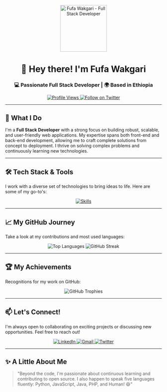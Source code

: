 <div align="center">
  <img src="https://avatars.githubusercontent.com/u/YOUR_GITHUB_AVATAR_ID?v=4" width="150px" alt="Fufa Wakgari - Full Stack Developer">
</div>

<h1 align="center">👋 Hey there! I'm Fufa Wakgari</h1>
<h3 align="center">💻 Passionate Full Stack Developer | 🌍 Based in Ethiopia</h3>

<p align="center">
  <a href="https://komarev.com/ghpvc/?username=fufex3934&label=PROFILE+VIEWS&color=6e40c9&style=for-the-badge" target="_blank">
    <img src="https://komarev.com/ghpvc/?username=fufex3934&label=PROFILE+VIEWS&color=6e40c9&style=for-the-badge" alt="Profile Views">
  </a>
  <a href="https://twitter.com/YourHandle" target="_blank">
    <img src="https://img.shields.io/badge/Follow_@YourHandle-1DA1F2?style=for-the-badge&logo=twitter&logoColor=white" alt="Follow on Twitter">
  </a>
</p>

---

## 🚀 What I Do

I'm a **Full Stack Developer** with a strong focus on building robust, scalable, and user-friendly web applications. My expertise spans both front-end and back-end development, allowing me to craft complete solutions from concept to deployment. I thrive on solving complex problems and continuously learning new technologies.

---

## 🛠️ Tech Stack & Tools

I work with a diverse set of technologies to bring ideas to life. Here are some of my go-to's:

<p align="center">
  <a href="https://skillicons.dev">
    <img src="https://skillicons.dev/icons?i=html,css,javascript,typescript,react,nextjs,redux,tailwind,bootstrap,materialui,nodejs,express,python,flask,java,php,laravel,cpp,mysql,mongodb,firebase,git,github,vscode,npm,postman,docker,vercel" alt="Skills" />
  </a>
</p>

---

## 📈 My GitHub Journey

Take a look at my contributions and most used languages:

<p align="center">
  <img src="https://github-readme-stats.vercel.app/api/top-langs?username=fufex3934&show_icons=true&locale=en&layout=compact&theme=dark" alt="Top Languages" />
  <img src="https://github-readme-streak-stats.herokuapp.com/?user=fufex3934&theme=dark&hide_border=true" alt="GitHub Streak" />
</p>

---

## 🏆 My Achievements

Recognitions for my work on GitHub:

<p align="center">
  <img src="https://github-profile-trophy.vercel.app/?username=fufex3934&theme=onedark&no-bg=true&no-frame=true&margin-w=15&column=4" alt="GitHub Trophies" />
</p>

---

## 📫 Let's Connect!

I'm always open to collaborating on exciting projects or discussing new opportunities. Feel free to reach out!

<p align="center">
  <a href="https://linkedin.com/in/fufa-wakgari-85b412228" target="_blank">
    <img src="https://img.shields.io/badge/LinkedIn-0A66C2?style=for-the-badge&logo=linkedin&logoColor=white" alt="LinkedIn">
  </a>
  <a href="mailto:fufawakgari174@gmail.com">
    <img src="https://img.shields.io/badge/Gmail-EA4335?style=for-the-badge&logo=gmail&logoColor=white" alt="Gmail">
  </a>
  <a href="https://twitter.com/YourHandle" target="_blank">
    <img src="https://img.shields.io/badge/Twitter-1DA1F2?style=for-the-badge&logo=twitter&logoColor=white" alt="Twitter">
  </a>
</p>

---

## ✨ A Little About Me

> "Beyond the code, I'm passionate about continuous learning and contributing to open source. I also happen to speak five languages fluently: Python, JavaScript, Java, PHP, and Human! 😄"
